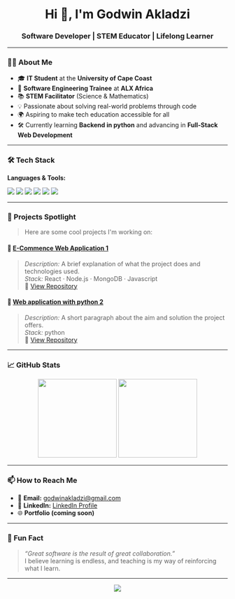 <!-- GitHub Profile README -->

<h1 align="center">Hi 👋, I'm Godwin Akladzi</h1>
<h3 align="center">Software Developer | STEM Educator | Lifelong Learner</h3>

---

### 👨‍💻 About Me

- 🎓 **IT Student** at the **University of Cape Coast**
- 🧠 **Software Engineering Trainee** at **ALX Africa**
- 📚 **STEM Facilitator** (Science & Mathematics)
- 💡 Passionate about solving real-world problems through code
- 🌍 Aspiring to make tech education accessible for all
- 🛠️ Currently learning **Backend in python** and advancing in **Full-Stack Web Development**

---

### 🛠️ Tech Stack

**Languages & Tools:**

<p align="left">
  <img src="https://img.shields.io/badge/Python-3776AB?style=for-the-badge&logo=python&logoColor=white"/>
  <img src="https://img.shields.io/badge/JavaScript-F7DF1E?style=for-the-badge&logo=javascript&logoColor=black"/>
  <img src="https://img.shields.io/badge/HTML5-E34F26?style=for-the-badge&logo=html5&logoColor=white"/>
  <img src="https://img.shields.io/badge/CSS3-1572B6?style=for-the-badge&logo=css3&logoColor=white"/>
  <img src="https://img.shields.io/badge/React-20232A?style=for-the-badge&logo=react&logoColor=61DAFB"/>
  <img src="https://img.shields.io/badge/Node.js-339933?style=for-the-badge&logo=node.js&logoColor=white"/>
</p>

---

### 🚀 Projects Spotlight

> Here are some cool projects I'm working on:

#### 📘 [E-Commence Web Application 1](#)
> *Description:* A brief explanation of what the project does and technologies used.  
> *Stack:* React · Node.js · MongoDB · Javascript  
> 📂 [View Repository](#)

#### 📗 [Web application with python 2](#)
> *Description:* A short paragraph about the aim and solution the project offers.  
> *Stack:* python  
> 📂 [View Repository](#)

---

### 📈 GitHub Stats

<p align="center">
  <img src="https://github-readme-stats.vercel.app/api?username=Godwinakladzi&show_icons=true&theme=github_dark" height="180"/>
  <img src="https://github-readme-stats.vercel.app/api/top-langs/?username=Godwinakladzi&layout=compact&theme=github_dark" height="180"/>
</p>

---

### 📫 How to Reach Me

- 📧 **Email:** [godwinakladzi@gmail.com](mailto:godwinakladzi@gmail.com)
- 💼 **LinkedIn:** [LinkedIn Profile](#)
- 🌐 **Portfolio (coming soon)**

---

### 🔖 Fun Fact

> _“Great software is the result of great collaboration.”_  
> I believe learning is endless, and teaching is my way of reinforcing what I learn.

---

<div align="center">
  <img src="https://readme-typing-svg.herokuapp.com?font=Fira+Code&pause=1000&color=00BFFF&center=true&vCenter=true&lines=Keep+Learning...;Keep+Building...;Keep+Sharing!" />
</div>
